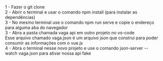 1 - Fazer o git clone <br>
2 - Abrir o terminal e usar o comando npm install (para instalar as dependências)<br>
3 - No mesmo terminal use o comando npm run serve e copie o endereço para alguma aba do navegador<br>
3 - Abra a pasta chamada vaga api em outro projeto no vs-code<br>
Esse arquivo chamado vaga.json é um arquivo json que construi para poder consumir as informações com o vue.js<br>
4 - Abra o terminal nesse novo projeto e use o comando json-server --watch vaga.json para ativar nossa api fake<br>
